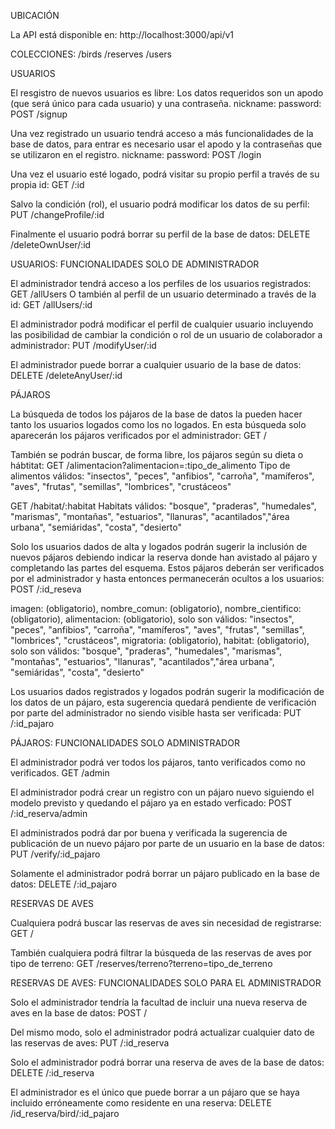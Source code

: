 UBICACIÓN

La API está disponible en: http://localhost:3000/api/v1

COLECCIONES:
/birds
/reserves
/users

USUARIOS

El resgistro de nuevos usuarios es libre:
Los datos requeridos son un apodo (que será único para cada usuario) y una contraseña.
nickname:
password:
POST /signup

Una vez registrado un usuario tendrá acceso a más funcionalidades de la base de datos, para entrar es necesario usar el apodo y la contraseñas que se utilizaron en el registro.
nickname:
password:
POST /login

Una vez el usuario esté logado, podrá visitar su propio perfil a través de su propia id:
GET /:id

Salvo la condición (rol), el usuario podrá modificar los datos de su perfil:
PUT /changeProfile/:id

Finalmente el usuario podrá borrar su perfil de la base de datos:
DELETE /deleteOwnUser/:id

USUARIOS: FUNCIONALIDADES SOLO DE ADMINISTRADOR

El administrador tendrá acceso a los perfiles de los usuarios registrados:
GET /allUsers
O también al perfil de un usuario determinado a través de la id:
GET /allUsers/:id

El administrador podrá modificar el perfil de cualquier usuario incluyendo las posibilidad de cambiar la condición o rol de un usuario de colaborador a administrador:
PUT /modifyUser/:id

El administrador puede borrar a cualquier usuario de la base de datos:
DELETE /deleteAnyUser/:id


PÁJAROS

La búsqueda de todos los pájaros de la base de datos la pueden hacer tanto los usuarios logados como los no logados. En esta búsqueda solo aparecerán los pájaros verificados por el administrador:
GET /

También se podrán buscar, de forma libre, los pájaros según su dieta o hábtitat:
GET /alimentacion?alimentacion=:tipo_de_alimento
Tipo de alimentos válidos: "insectos", "peces", "anfibios", "carroña", "mamíferos", "aves", "frutas", "semillas", "lombrices", "crustáceos"

GET /habitat/:habitat 
Habitats válidos: "bosque", "praderas", "humedales", "marismas", "montañas", "estuarios", "llanuras", "acantilados","área urbana", "semiáridas", "costa", "desierto"

Solo los usuarios dados de alta y logados podrán sugerir la inclusión de nuevos pájaros debiendo indicar la reserva donde han avistado al pájaro y completando las partes del esquema. Estos pájaros deberán ser verificados por el administrador y hasta entonces permanecerán ocultos a los usuarios:
POST /:id_reseva

imagen: (obligatorio),
nombre_comun: (obligatorio),
nombre_cientifico: (obligatorio),
alimentacion: (obligatorio), solo son válidos: "insectos", "peces", "anfibios", "carroña", "mamíferos", "aves", "frutas", "semillas", "lombrices", "crustáceos",
migratoria: (obligatorio),
habitat: (obligatorio), solo son válidos: "bosque", "praderas", "humedales", "marismas", "montañas", "estuarios", "llanuras", "acantilados","área urbana", "semiáridas", "costa", "desierto"

Los usuarios dados registrados y logados podrán sugerir la modificación de los datos de un pájaro, esta sugerencia quedará pendiente de verificación por parte del administrador no siendo visible hasta ser verificada:
PUT /:id_pajaro

PÁJAROS: FUNCIONALIDADES SOLO ADMINISTRADOR

El administrador podrá ver todos los pájaros, tanto verificados como no verificados.
GET /admin

El administrador podrá crear un registro con un pájaro nuevo siguiendo el modelo previsto y quedando el pájaro ya en estado verficado:
POST /:id_reserva/admin

El administrados podrá dar por buena y verificada la sugerencia de publicación de un nuevo pájaro por parte de un usuario en la base de datos:
PUT /verify/:id_pajaro

Solamente el administrador podrá borrar un pájaro publicado en la base de datos:
DELETE /:id_pajaro


RESERVAS DE AVES

Cualquiera podrá buscar las reservas de aves sin necesidad de registrarse:
GET /

También cualquiera podrá filtrar la búsqueda de las reservas de aves por tipo de terreno:
GET /reserves/terreno?terreno=tipo_de_terreno

RESERVAS DE AVES: FUNCIONALIDADES SOLO PARA EL ADMINISTRADOR

Solo el administrador tendría la facultad de incluir una nueva reserva de aves en la base de datos:
POST /

Del mismo modo, solo el administrador podrá actualizar cualquier dato de las reservas de aves:
PUT /:id_reserva

Solo el administrador podrá borrar una reserva de aves de la base de datos:
DELETE /:id_reserva

El administrador es el único que puede borrar a un pájaro que se haya incluido erróneamente como residente en una reserva:
DELETE /id_reserva/bird/:id_pajaro
